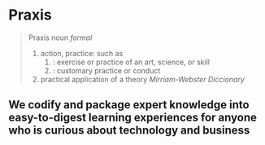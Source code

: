 # Praxis
> Praxis noun _formal_
> 1. action, practice: such as
>     1. : exercise or practice of an art, science, or skill
>     2. : customary practice or conduct
> 2. practical application of a theory
> _Mirriam-Webster Diccionary_
## We codify and package expert knowledge into easy-to-digest learning experiences for anyone who is curious about technology and business
